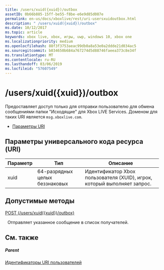 ```yaml
---
title: /users/xuid({xuid})/outbox
assetID: 0b66b885-15ff-be55-f8be-e6e9d85d087e
permalink: en-us/docs/xboxlive/rest/uri-usersxuidoutbox.html
description: " /users/xuid({xuid})/outbox"
ms.date: 10/12/2017
ms.topic: article
keywords: xbox live, xbox, игры, uwp, windows 10, xbox one
ms.localizationpriority: medium
ms.openlocfilehash: 88f3f3753aeac99db0a8a53e0a2ddde21d034ac5
ms.sourcegitcommit: b034650b684a767274d5d88746faeea373c8e34f
ms.translationtype: MT
ms.contentlocale: ru-RU
ms.lasthandoff: 03/06/2019
ms.locfileid: "57607549"
---
```

# <a name="usersxuidxuidoutbox"></a>/users/xuid({xuid})/outbox
Предоставляет доступ только для отправки пользователю для обмена сообщениями папки "Исходящие" для Xbox LIVE Services. Доменом для таких URI является `msg.xboxlive.com`.
 
  * [Параметры URI](#ID4EV)
 
<a id="ID4EV"></a>

 
## <a name="uri-parameters"></a>Параметры универсального кода ресурса (URI) 
 
| Параметр| Тип| Описание| 
| --- | --- | --- | 
| xuid | 64-разрядных целых беззнаковых | Идентификатор Xbox пользователя (XUID), игрок, который выполняет запрос. | 
  
<a id="ID4EXB"></a>

 
## <a name="valid-methods"></a>Допустимые методы 

[POST (/users/xuid({xuid})/outbox)](uri-usersxuidoutboxpost.md)

&nbsp;&nbsp;Отправляет указанное сообщение в список получателей. 
 
<a id="ID4EFC"></a>

 
## <a name="see-also"></a>См. также
 
<a id="ID4EHC"></a>

 
##### <a name="parent"></a>Parent  

[Идентификаторы URI пользователей](atoc-reference-users.md)

   